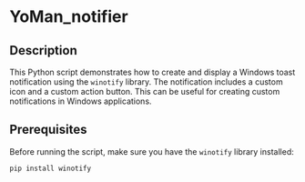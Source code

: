 # YoMan_notifier

## Description

This Python script demonstrates how to create and display a Windows toast notification using the `winotify` library. The notification includes a custom icon and a custom action button. This can be useful for creating custom notifications in Windows applications.

## Prerequisites

Before running the script, make sure you have the `winotify` library installed:

```bash
pip install winotify
